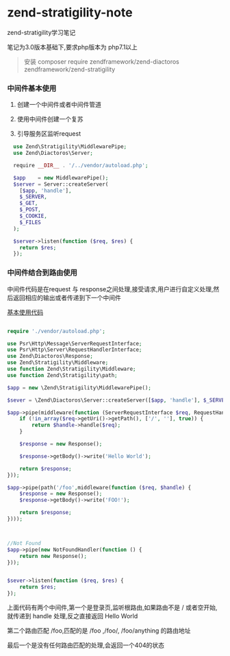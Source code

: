 # zend-stratigility-note

zend-stratigility学习笔记

笔记为3.0版本基础下,要求php版本为 php7.1以上

> 安装 composer require zendframework/zend-diactoros zendframework/zend-stratigility


### 中间件基本使用

1. 创建一个中间件或者中间件管道

2. 使用中间件创建一个复苏

3. 引导服务区监听request

```php
  use Zend\Stratigility\MiddlewarePipe;
  use Zend\Diactoros\Server;

  require __DIR__ . '/../vendor/autoload.php';

  $app    = new MiddlewarePipe();
  $server = Server::createServer(
    [$app, 'handle'],
    $_SERVER,
    $_GET,
    $_POST,
    $_COOKIE,
    $_FILES
  );

  $server->listen(function ($req, $res) {
    return $res;
  });

```


### 中间件结合到路由使用

中间件代码是在request 与 response之间处理,接受请求,用户进行自定义处理,然后返回相应的输出或者传递到下一个中间件

[基本使用代码](https://github.com/ericivan/zend-stratigility-note/blob/master/baseMiddleware/index.php)

```php 

require './vendor/autoload.php';

use Psr\Http\Message\ServerRequestInterface;
use Psr\Http\Server\RequestHandlerInterface;
use Zend\Diactoros\Response;
use Zend\Stratigility\Middleware;
use function Zend\Stratigility\Middleware;
use function Zend\Stratigility\path;

$app = new \Zend\Stratigility\MiddlewarePipe();

$sever = \Zend\Diactoros\Server::createServer([$app, 'handle'], $_SERVER, $_GET, $_POST, $_COOKIE, $_FILES);

$app->pipe(middleware(function (ServerRequestInterface $req, RequestHandlerInterface $handle) {
    if (!in_array($req->getUri()->getPath(), ['/', ''], true)) {
        return $handle->handle($req);
    }

    $response = new Response();

    $response->getBody()->write('Hello World');

    return $response;
}));

$app->pipe(path('/foo',middleware(function ($req, $handle) {
    $response = new Response();
    $response->getBody()->write('FOO!');

    return $response;
})));



//Not Found
$app->pipe(new NotFoundHandler(function () {
    return new Response();
}));


$sever->listen(function ($req, $res) {
    return $res;
});
```

上面代码有两个中间件,第一个是登录页,监听根路由,如果路由不是 / 或者空开始,就传递到 handle 处理,反之直接返回 Hello World

第二个路由匹配 /foo,匹配的是 /foo ,/foo/, /foo/anything 的路由地址

最后一个是没有任何路由匹配的处理,会返回一个404的状态

